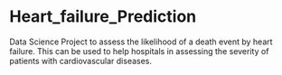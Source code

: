 # Heart_failure_Prediction

Data Science Project to assess the likelihood of a death event by heart failure. This can be used to help hospitals in assessing the severity of patients with cardiovascular diseases.
